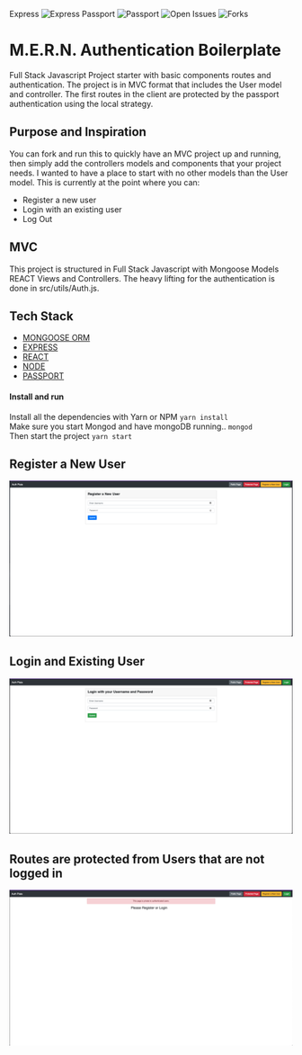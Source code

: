 Express ![Express](https://img.shields.io/badge/version-4.16.3-blue)
Passport ![Passport](https://img.shields.io/badge/version-0.4.0-blue)
![Open Issues](https://img.shields.io/github/issues/djibba22/MERN_Auth_Plate)
![Forks](https://img.shields.io/github/forks/djibba22/MERN_Auth_Plate?style=social)



# M.E.R.N. Authentication Boilerplate
Full Stack Javascript Project starter with basic components routes and authentication. The project is in MVC format that includes the User model and controller. The first routes in the client are protected by the passport authentication using the local strategy. 

## Purpose and Inspiration
You can fork and run this to quickly have an MVC project up and running, then simply add the controllers models and components that your project needs. I wanted to have a place to start with no other models than the User model. This is currently at the point where you can:

- Register a new user
- Login with an existing user
- Log Out

## MVC
This project is structured in Full Stack Javascript with Mongoose Models REACT Views and Controllers. The heavy lifting for the authentication is done in src/utils/Auth.js.



## Tech Stack
+ [MONGOOSE ORM](https://www.npmjs.com/package/mongoose)
+ [EXPRESS](https://www.npmjs.com/package/express)
+ [REACT](https://reactjs.org/)
+ [NODE](https://nodejs.org/en/)
+ [PASSPORT](http://www.passportjs.org/docs/username-password/)

#### Install and run
Install all the dependencies with Yarn or NPM
`yarn install` <br>
Make sure you start Mongod and have mongoDB running..
`mongod` <br>
Then start the project
`yarn start`

## Register a New User
![Register A New User](/client/public/images/Register.png)

## Login and Existing User
![Login an existing User](/client/public/images/login.png)

## Routes are protected from Users that are not logged in
![Protected Route](/client/public/images/protected.png)


